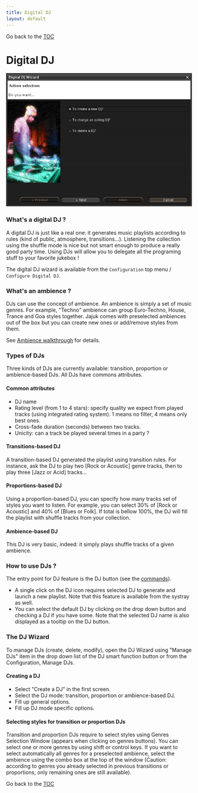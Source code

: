 ```yaml
---
title: Digital DJ
layout: default
---
```

Go back to the [TOC](/manual/main.html)

# Digital DJ

![Image:ddj](/images/200706_digital_DJ_wizard.png)

### What's a digital DJ ?
A digital DJ is just like a real one: it generates music playlists according to rules (kind of public, atmosphere, transitions...). 
Listening the collection using the shuffle mode is nice but not smart enough to produce a really good party time. 
Using DJs will allow you to delegate all the programing stuff to your favorite jukebox !

The digital DJ wizard is available from the ``Configuration`` top menu / ``Configure Digital DJ``. 

### What's an ambience ?
DJs can use the concept of ambience. An ambience is simply a set of music genres. For example, "Techno" ambience can group Euro-Techno, 
House, Trance and Goa styles together. Jajuk comes with preselected ambiences out of the box but you can create new ones or add/remove 
styles from them.

See [Ambience walkthrough](ambiences.html) for details.

### Types of DJs
Three kinds of DJs are currently available: transition, proportion or ambience-based DJs. 
All DJs have commons attributes.

#### Common attributes
- DJ name
- Rating level (from 1 to 4 stars): specify quality we expect from played tracks (using integrated rating system). 1 means no filter, 4 means only best ones.
- Cross-fade duration (seconds) between two tracks.
- Unicity: can a track be played several times in a party ?

#### Transitions-based DJ
A transition-based DJ generated the playlist using transition rules. For instance, ask the DJ to play two [Rock or Acoustic] genre tracks, then to play three [Jazz or Acid] tracks...

#### Proportions-based DJ

Using a proportion-based DJ, you can specify how many tracks set of styles you want to listen. For example, you can select 30% of [Rock or Acoustic] and 40% of [Blues or Folk]. If total is bellow 100%, the DJ will fill the playlist with shuffle tracks from your collection.

#### Ambience-based DJ
This DJ is very basic, indeed: it simply plays shuffle tracks of a given ambience.

### How to use DJs ?
The entry point for DJ feature is the DJ button (see the [commands](commands.html)).

- A single click on the DJ icon requires selected DJ to generate and launch a new playlist. Note that this feature is available from the systray as well.
- You can select the default DJ by clicking on the drop down button and checking a DJ if you have some. Note that the selected DJ name is also displayed as a tooltip on the DJ button.

### The DJ Wizard
To manage DJs (create, delete, modify), open the DJ Wizard using "Manage DJs" item in the drop down list of the DJ smart function button or from the Configuration, Manage DJs.

#### Creating a DJ
- Select "Create a DJ" in the first screen.
- Select the DJ mode: transition, proportion or ambience-based DJ.
- Fill up general options.
- Fill up DJ mode specific options.

#### Selecting styles for transition or proportion DJs
Transition and proportion DJs require to select styles using Genres Selection Window (appears when clicking on genres buttons). You can select one or more genres by using shift or control keys. If you want to select automatically all genres for a preselected ambience, select the ambience using the combo box at the top of the window (Caution: according to genres you already selected in previous transitions or proportions, only remaining ones are still available).

Go back to the [TOC](/manual/main.html)